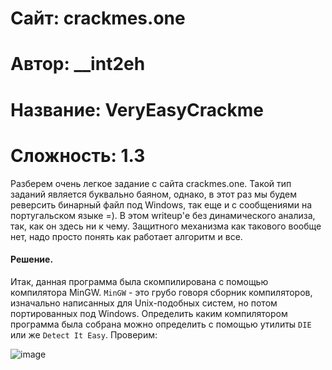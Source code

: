 
# Сайт: crackmes.one
# Автор: __int2eh
# Название: VeryEasyCrackme
# Сложность: 1.3

Разберем очень легкое задание с сайта crackmes.one. Такой тип заданий является буквально
баяном, однако, в этот раз мы будем реверсить бинарный файл под Windows, так еще и с сообщениями на 
португальском языке =). В этом writeup'е без динамического анализа, так, как он здесь ни к чему. 
Защитного механизма как такового вообще нет, надо просто понять как работает алгоритм и все.

#### Решение.

Итак, данная программа была скомпилирована с помощью компилятора MinGW. `MinGW` - это грубо говоря сборник компиляторов, изначально написанных для Unix-подобных систем, но потом
портированных  под Windows. Определить каким компилятором программа была собрана можно определить с помощью утилиты `DIE` или же `Detect It Easy`. Проверим: 

![image](https://github.com/user-attachments/assets/7544f90e-78a9-48ef-a6d3-3bff67d9d197)
